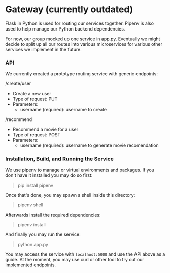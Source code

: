 # Gateway (currently outdated)

Flask in Python is used for routing our services together. Pipenv is also used to help manage our Python backend dependencies.

For now, our group mocked up one service in [app.py](/app.py). Eventually we might decide to split up all our routes into various microservices for various other services we implement in the future.

### **API**

We currently created a prototype routing service with generic endpoints:

/create/user

- Create a new user
- Type of request: PUT
- Parameters:
    - username (required): username to create

/recommend

- Recommend a movie for a user
- Type of request: POST
- Parameters:
    - username (required): username to generate movie recomendation

### Installation, Build, and Running the Service

We use pipenv to manage or virtual environments and packages. If you don't have it installed you may do so first:

> pip install pipenv

Once that's done, you may spawn a shell inside this directory:

> pipenv shell

Afterwards install the required dependencies:

> pipenv install

And finally you may run the service:

> python app.py

You may access the service with `localhost:5000` and use the API above as a guide. At the moment, you may use curl or other tool to try out our implemented endpoints.
